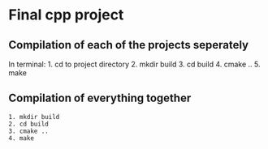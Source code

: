 # Final cpp project
## Compilation of each of the projects seperately
In terminal:
	1. cd to project directory
	2. mkdir build
	3. cd build
	4. cmake ..
	5. make
## Compilation of everything together
	1. mkdir build
	2. cd build
	3. cmake ..
	4. make
